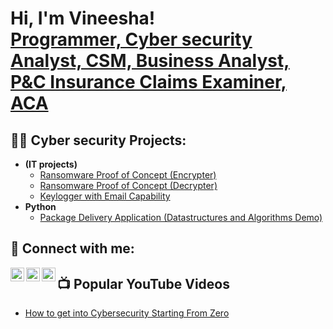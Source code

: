 <h1>Hi, I'm Vineesha! <br/><a href="https://github.com/cybervinni1"> Programmer, Cyber security Analyst, CSM, Business Analyst, P&C Insurance Claims Examiner, ACA</a>

<h2>👨‍💻 Cyber security Projects:</h2>

- <b>(IT projects)</b>
  - [Ransomware Proof of Concept (Encrypter)](https://github.com/joshmadakor1/EncrypterPOC)
  - [Ransomware Proof of Concept (Decrypter)](https://github.com/joshmadakor1/DecrypterPOC)
  - [Keylogger with Email Capability](https://github.com/joshmadakor1/Key-Logger-With-Email)
- <b>Python</b>
  - [Package Delivery Application (Datastructures and Algorithms Demo)](https://github.com/joshmadakor1/Package-Delivery-Pathfinding-Algorithm)



<h2> 🤳 Connect with me:</h2>

[<img align="left" alt="vineesha | gmail" width="22px" src="https://cdn.jsdelivr.net/npm/simple-icons@v3/icons/gmail.svg" />][gmail]
[<img align="left" alt="vineesha | Twitter" width="22px" src="https://cdn.jsdelivr.net/npm/simple-icons@v3/icons/twitter.svg" />][twitter]
[<img align="left" alt="vineesha | Instagram" width="22px" src="https://cdn.jsdelivr.net/npm/simple-icons@v3/icons/instagram.svg" />][instagram]

[gmail]:"mailto:vineeshatharikonda1@gmail.com">vineeshatharikonda1@gmail.com
[twitter]: https://twitter.com/vineesha_cyber
[instagram]: https://www.instagram.com/iamvineesha_official/

<h2>📺 Popular YouTube Videos</h2>

- [How to get into Cybersecurity Starting From Zero](https://www.youtube.com/watch?v=a83ASGn_V_s)
<!--
**cybervinni1/cybervinni1** is a ✨ _special_ ✨ repository because its `README.md` (this file) appears on your GitHub profile.

Here are some ideas to get you started:

- 🔭 I’m currently working on CISSP certification
- 🌱 I’m currently learning network security
- 👯 I’m looking to collaborate new software development projects
- 💬 Ask me about data analysis, cyber security and cyber attacks
- 📫 How to reach me: ...contact form mentioned baove
- 😄 Pronouns: ...vinni
- ⚡ Fun fact: ...I am a model with 
-->
